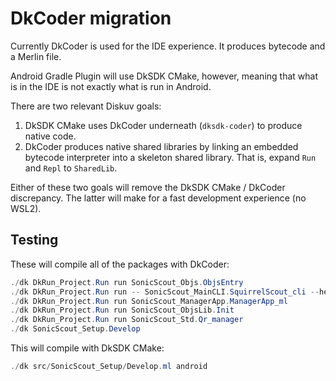 # DkCoder migration

Currently DkCoder is used for the IDE experience. It produces bytecode and a Merlin file.

Android Gradle Plugin will use DkSDK CMake, however, meaning that what is in the IDE is not exactly what is run in Android.

There are two relevant Diskuv goals:

1. DkSDK CMake uses DkCoder underneath (`dksdk-coder`) to produce native code.
2. DkCoder produces native shared libraries by linking an embedded bytecode interpreter into a skeleton shared library. That is, expand `Run` and `Repl` to `SharedLib`.

Either of these two goals will remove the DkSDK CMake / DkCoder discrepancy. The latter will make for a fast development experience (no WSL2).

## Testing

These will compile all of the packages with DkCoder:

```powershell
./dk DkRun_Project.Run run SonicScout_Objs.ObjsEntry
./dk DkRun_Project.Run run -- SonicScout_MainCLI.SquirrelScout_cli --help
./dk DkRun_Project.Run run SonicScout_ManagerApp.ManagerApp_ml
./dk DkRun_Project.Run run SonicScout_ObjsLib.Init
./dk DkRun_Project.Run run SonicScout_Std.Qr_manager
./dk SonicScout_Setup.Develop
```

This will compile with DkSDK CMake:

```powershell
./dk src/SonicScout_Setup/Develop.ml android
```
